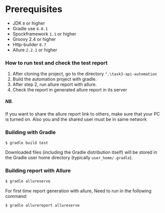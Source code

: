 # Prerequisites
* JDK `8` or higher
* Gradle use `4.0.1`
* Spockframework `1.1` or higher
* Groovy 2.4 or higher
* Http-builder `0.7`
* Allure `2.2.1` or higher


### How to run test and check the test report
1. After cloning the project, go to the directory `".\task3-api-automation`
2. Build the automation project with gradle.
3. After step 2, run allure report with allure.
4. Check the report in generated allure report in its server

##### NB. 
If you want to share the allure report link to others, make sure that your PC is turned on. Also you and the shared user must be in same network

### Building with Gradle
```sh
$ gradle build test
```
Downloaded files (including the Gradle distribution itself) will be stored in the Gradle user home directory (typically `user_home/.gradle`).

### Building report with Allure

```sh
$ gradle allureserve
```
For first time report generation with allure, Need to run in the following command:
```sh
$ gradle allurereport allureserve
```











